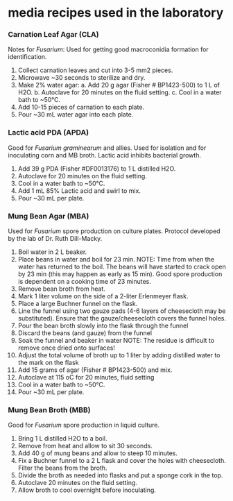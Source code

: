# media recipes used in the laboratory

### Carnation Leaf Agar (CLA)

Notes for _Fusarium_: Used for getting good macroconidia formation for identification.

1.  Collect carnation leaves and cut into 3-5 mm2 pieces.
2.  Microwave ~30 seconds to sterilize and dry.
3.  Make 2% water agar:
a.  Add 20 g agar (Fisher # BP1423-500) to 1 L of H2O.
b.  Autoclave for 20 minutes on the fluid setting.
c.  Cool in a water bath to ~50°C.
4.  Add 10-15 pieces of carnation to each plate.
5.  Pour ~30 mL water agar into each plate.

### Lactic acid PDA (APDA)

Good for _Fusarium graminearum_ and allies. Used for isolation and for inoculating corn and MB broth.  Lactic acid inhibits bacterial growth.

1.  Add 39 g PDA (Fisher #DF0013176) to 1 L distilled H2O.
2.  Autoclave for 20 minutes on the fluid setting.
3.  Cool in a water bath to ~50°C.
4.  Add 1 mL 85% Lactic acid and swirl to mix.
5.  Pour ~30 mL per plate.

### Mung Bean Agar (MBA)

Used for _Fusarium_ spore production on culture plates.  Protocol developed by the lab of Dr. Ruth Dill-Macky.

1.  Boil water in 2 L beaker.
2.  Place beans in water and boil for 23 min.
NOTE:  Time from when the water has returned to the boil.  The beans will have started to crack open by 23 min (this may happen as early as 15 min).  Good spore production is dependent on a cooking time of 23 minutes.
3.  Remove bean broth from heat.
4.  Mark 1 liter volume on the side of a 2-liter Erlenmeyer flask.
5.  Place a large Buchner funnel on the flask.
6.  Line the funnel using two gauze pads (4-6 layers of cheesecloth may be substituted). Ensure that the gauze/cheesecloth covers the funnel holes.
7.  Pour the bean broth slowly into the flask through the funnel
8.  Discard the beans (and gauze) from the funnel
9.  Soak the funnel and beaker in water
NOTE:  The residue is difficult to remove once dried onto surfaces!
10. Adjust the total volume of broth up to 1 liter by adding distilled water to the mark on the flask
11. Add 15 grams of agar (Fisher # BP1423-500) and mix.
12. Autoclave at 115 oC for 20 minutes, fluid setting
13. Cool in a water bath to ~50°C.
14. Pour ~30 mL per plate.

### Mung Bean Broth (MBB)

Good for _Fusarium_ spore production in liquid culture.

1.  Bring 1 L distilled H2O to a boil.
2.  Remove from heat and allow to sit 30 seconds.
3.  Add 40 g of mung beans and allow to steep 10 minutes.
4.  Fix a Buchner funnel to a 2 L flask and cover the holes with cheesecloth.  Filter the beans from the broth.
5.  Divide the broth as needed into flasks and put a sponge cork in the top.
6.  Autoclave 20 minutes on the fluid setting.
7.  Allow broth to cool overnight before inoculating.

